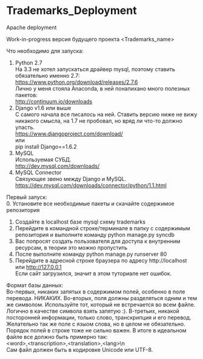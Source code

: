 Trademarks_Deployment
=====================

Apache deployment


Work-in-progress версия будущего проекта \<Trademarks_name\>

Что необходимо для запуска:  
1. Python 2.7  
На 3.3 не хотел запускаться драйвер mysql, поэтому ставить обязательно именно 2.7:  
https://www.python.org/download/releases/2.7.6  
Лично у меня стояла Anaconda, в ней понапихано много полезных пакетов:  
http://continuum.io/downloads  
2. Django v1.6 или выше  
С самого начала все писалось на ней. Ставить версию ниже не вижу никакого смысла, на 1.7 не пробовал, но вряд ли что-то должно упасть.  
https://www.djangoproject.com/download/  
или  
pip install Django==1.6.2  
3. MySQL  
Используемая СУБД.  
http://dev.mysql.com/downloads/  
4. MySQL Connector  
Связующее звено между Django и MySQL.  
https://dev.mysql.com/downloads/connector/python/1.1.html  

Первый запуск:  
0. Установите все необходимые пакеты и скачайте содержимое репозитория  
1. Создайте в localhost базе mysql схему trademarks  
2. Перейдите в командной строке/терминале в папку с содержимым репозитория и выполните команду python manage.py syncdb  
3. Вас попросят создать пользователя для доступа к внутренним ресурсам, в теории это можно пропустить  
4. После выполните команду python manage.py runserver 80  
5. Перейдите в адресной строке браузера по адресу http://localhost или http://127.0.0.1  
Если сайт загрузился, значит в этом туториале нет ошибок.  

Формат базы данных:  
Во-первых, никаких запятых в содержимом полей, особенно в поле перевода. НИКАКИХ. Во-вторых, поля должны разделяться одним и тем же символом. Используйте тот, который не встречается во всем файле. Логично в качестве символа взять запятую :). В-третьих, никакой посторонней информации, только слово, транскрипция и его перевод. Желательно так же поле с языом слова, но в целом не обязательно. Порядок полей в строке тоже не сильно важен. В итоге в идеальном файле все должно быть примерно так:  
\<word\>,\<transcription\>,\<translation\>,\<lang\>\n  
Сам файл должен быть в кодировке Unicode или UTF-8.  
